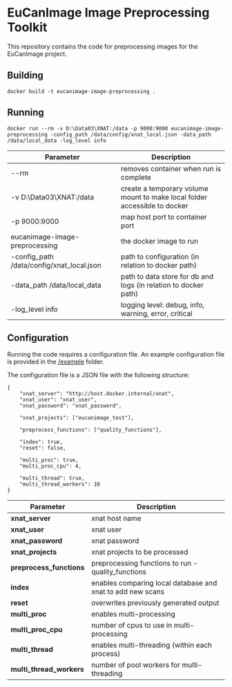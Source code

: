 # EuCanImage Image Preprocessing Toolkit

This repository contains the code for preprocessing images for the EuCanImage project. 

## Building
```
docker build -t eucanimage-image-preprocessing .
```

## Running
```
docker run --rm -v D:\Data03\XNAT:/data -p 9000:9000 eucanimage-image-preprocessing -config_path /data/config/xnat_local.json -data_path /data/local_data -log_level info
```

| Parameter       | Description        |
|-----------------|--------------------|
| --rm  | removes container when run is complete |
| -v D:\Data03\XNAT:/data  | create a temporary volume mount to make local folder accessible to docker |
| -p 9000:9000 | map host port to container port |
| eucanimage-image-preprocessing | the docker image to run |
| -config_path /data/config/xnat_local.json | path to configuration (in relation to docker path) |
| -data_path /data/local_data | path to data store for db and logs (in relation to docker path) |
| -log_level info  | logging level: debug, info, warning, error, critical |

## Configuration

Running the code requires a configuration file. An example configuration file is provided in the [/example](https://github.com/michael-rutherford/eucanimage-image-preprocessing/tree/master/example) folder.

The configuration file is a JSON file with the following structure:

```
{
    "xnat_server": "http://host.docker.internal/xnat",
    "xnat_user": "xnat_user",
    "xnat_password": "xnat_password",

    "xnat_projects": ["eucanimage_test"],

    "preprocess_functions": ["quality_functions"],

    "index": true,
    "reset": false,

    "multi_proc": true,
    "multi_proc_cpu": 4,

    "multi_thread": true,
    "multi_thread_workers": 10
}
```

| Parameter                | Description                                                |
|--------------------------|------------------------------------------------------------|
| **xnat_server**          | xnat host name                                             |
| **xnat_user**            | xnat user                                                  |
| **xnat_password**        | xnat password                                              |
| **xnat_projects**        | xnat projects to be processed                              |
| **preprocess_functions** | preprocessing functions to run - quality_functions                          |
| **index**                | enables comparing local database and xnat to add new scans |
| **reset**                | overwrites previously generated output                     |
| **multi_proc**           | enables multi-processing                                   |
| **multi_proc_cpu**       | number of cpus to use in multi-processing                  |
| **multi_thread**         | enables multi-threading (within each process)              |
| **multi_thread_workers** | number of pool workers for multi-threading                 |






